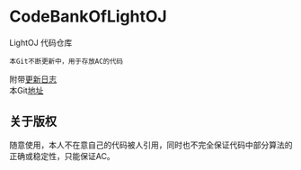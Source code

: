CodeBankOfLightOJ
=================
LightOJ 代码仓库

	本Git不断更新中，用于存放AC的代码
    
附带[更新日志](http://blog.csdn.net/polossk/article/details/38362233)<br />
本Git[地址](https://github.com/polossk/CodeBankOfLightOJ)<br />

关于版权
-----------------
随意使用，本人不在意自己的代码被人引用，同时也不完全保证代码中部分算法的正确或稳定性，只能保证AC。
